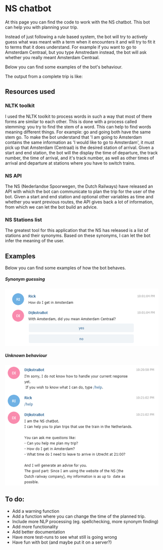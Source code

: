 # NS chatbot
At this page you can find the code to work with the NS chatbot.
This bot can help you with planning your trip. 

Instead of just following a rule based system, the bot will try to actively 
guess what was meant with a term when it encounters it and will try to fit it
to terms that it does understand. For example if you want to go to Amsterdam
Centraal, but you type Amstredam instead, the bot will ask whether you really
meant Amsterdam Centraal.

Below you can find some examples of the bot's behaviour.

The output from a complete trip is like:


## Resources used
### NLTK toolkit
I used the NLTK toolkit to process words in such a way that most of there forms
are similar to each other. This is done with a process called stemming: you
try to find the stem of a word. This can help to find words meaning different 
things. For example: go and going both have the same stem go. To make the bot
understand that 'I am going to Amsterdam contains the same information as 'I 
would like to go to Amsterdam', it must pick up that Amsterdam (Centraal) is
the desired station of arrival.
Given a start and end station, the bot will the display the time of departure, 
the track number, the time of arrival, and it's track number, as well as other
times of arrival and departure at stations where you have to switch trains.
 
### NS API
The NS (Nederlandse Spoorwegen, the Dutch Railways) have released an API with 
which the bot can communicate to plan the trip for the user of the bot. Given
a start and end station and optional other variables as time and whether you
want previous routes, the API gives back a lot of information, from which we 
can let the bot build an advice.

### NS Stations list
The greatest tool for this application that the NS has released is a list of 
stations and their synonyms. Based on these synonyms, I can let the bot infer
the meaning of the user.

## Examples
Below you can find some examples of how the bot behaves.

##### Synonym guessing
![example of synonym guessing](./wg4-chatbot/resources/example_synonyms.png)

##### Unknown behaviour
![example unknown behaviour](./wg4-chatbot/resources/unknown.PNG)


## To do:
- Add a warning function
- Add a function where you can change the time of the planned trip.
- Include more NLP processing (eg. spellchecking, more synonym finding)
- Add more functionality
- Add better documentation
- Have more test-runs to see what still is going wrong
- Have fun with bot (and maybe put it on a server?)


